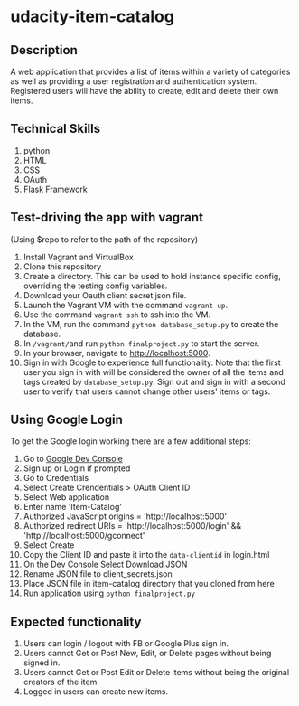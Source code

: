 udacity-item-catalog
=============

Description
-------------
A web application that provides a list of items within a variety of categories as well as providing a user registration and authentication system. Registered users will have the ability to create, edit and delete their own items.

Technical Skills
-----------------
1. python
2. HTML
3. CSS
4. OAuth
5. Flask Framework

Test-driving the app with vagrant
-------------
(Using $repo to refer to the path of the repository)

1. Install Vagrant and VirtualBox
2. Clone this repository
3. Create a directory. This can be used to hold instance specific config, overriding the testing config variables.
4. Download your Oauth client secret json file.
5. Launch the Vagrant VM with the command `vagrant up`.
6. Use the command `vagrant ssh` to ssh into the VM.
7. In the VM, run the command `python database_setup.py` to create the database.
8. In `/vagrant/`and run `python finalproject.py` to start the server.
9. In your browser, navigate to [http://localhost:5000](http://localhost:5000).
10. Sign in with Google to experience full functionality. Note that the first user you sign in with will be considered the owner of all the items and tags created by `database_setup.py`. Sign out and sign in with a second user to verify that users cannot change other users' items or tags.

Using Google Login
---------------------
To get the Google login working there are a few additional steps:

1. Go to [Google Dev Console](https://console.developers.google.com)
2. Sign up or Login if prompted
3. Go to Credentials
4. Select Create Crendentials > OAuth Client ID
5. Select Web application
6. Enter name 'Item-Catalog'
7. Authorized JavaScript origins = 'http://localhost:5000'
8. Authorized redirect URIs = 'http://localhost:5000/login' && 'http://localhost:5000/gconnect'
9. Select Create
10. Copy the Client ID and paste it into the `data-clientid` in login.html
11. On the Dev Console Select Download JSON
12. Rename JSON file to client_secrets.json
13. Place JSON file in item-catalog directory that you cloned from here
14. Run application using `python finalproject.py`

Expected functionality
-----------------------
1. Users can login / logout with FB or Google Plus sign in.
2. Users cannot Get or Post New, Edit, or Delete pages without being signed in.
3. Users cannot Get or Post Edit or Delete items without being the original creators of the item.
4. Logged in users can create new items.

